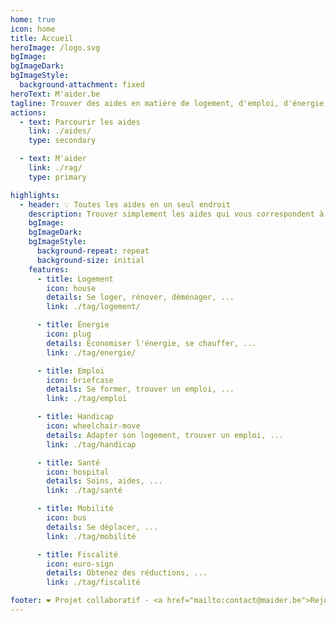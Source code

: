 ```yaml
---
home: true
icon: home
title: Accueil
heroImage: /logo.svg
bgImage: 
bgImageDark: 
bgImageStyle:
  background-attachment: fixed
heroText: M'aider.be
tagline: Trouver des aides en matière de logement, d'emploi, d'énergie, de santé, de mobilité, de fiscalité, ...
actions:
  - text: Parcourir les aides
    link: ./aides/
    type: secondary

  - text: M'aider
    link: ./rag/
    type: primary

highlights:
  - header: 💡 Toutes les aides en un seul endroit
    description: Trouver simplement les aides qui vous correspondent à vos besoins
    bgImage: 
    bgImageDark: 
    bgImageStyle:
      background-repeat: repeat
      background-size: initial
    features:
      - title: Logement
        icon: house
        details: Se loger, rénover, déménager, ...
        link: ./tag/logement/

      - title: Énergie
        icon: plug
        details: Économiser l'énergie, se chauffer, ...
        link: ./tag/energie/

      - title: Emploi
        icon: briefcase
        details: Se former, trouver un emploi, ...
        link: ./tag/emploi

      - title: Handicap
        icon: wheelchair-move
        details: Adapter son logement, trouver un emploi, ...
        link: ./tag/handicap

      - title: Santé
        icon: hospital
        details: Soins, aides, ...
        link: ./tag/santé

      - title: Mobilité
        icon: bus
        details: Se déplacer, ...
        link: ./tag/mobilité

      - title: Fiscalité
        icon: euro-sign
        details: Obtenez des réductions, ...
        link: ./tag/fiscalité

footer: ❤️ Projet collaboratif - <a href="mailto:contact@maider.be">Rejoignez-nous</a>
---
```


